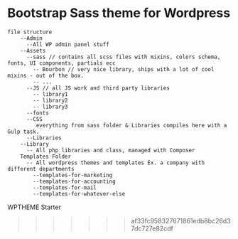 

Bootstrap Sass theme for Wordpress
=======



    file structure
        --Admin
          --All WP admin panel stuff
        --Assets
          --sass // contains all scss files with mixins, colors schema, fonts, UI components, partials ecc
            -- Bourbon // very nice library, ships with a lot of cool mixins - out of the box.
            -- ...
          --JS // all JS work and third party libraries
            -- library1
            -- library2
            -- library3
          --fonts
          --CSS
             everything from sass folder & Libraries compiles here with a Gulp task.
          --Libraries
        --Library
          -- All php libraries and class, managed with Composer
        Templates Folder
          -- All wordpress themes and templates Ex. a company with different departments
            --templates-for-marketing
            --templates-for-accounting
            --templates-for-mail
            --templates-for-whatever-else
            
            
            
              
         
   WPTHEME Starter
>>>>>>> af33fc958327671861edb8bc26d37dc727e82cdf
